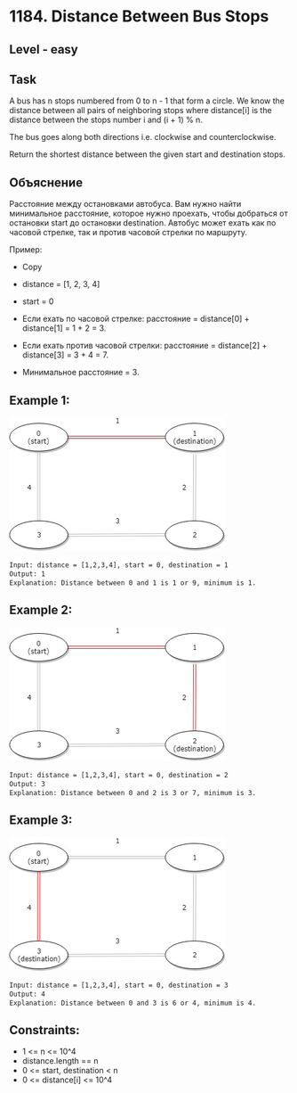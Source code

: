 # 1184. Distance Between Bus Stops


## Level - easy


## Task
A bus has n stops numbered from 0 to n - 1 that form a circle. We know the distance between all pairs of neighboring stops where distance[i] is the distance between the stops number i and (i + 1) % n.

The bus goes along both directions i.e. clockwise and counterclockwise.

Return the shortest distance between the given start and destination stops.


## Объяснение
Расстояние между остановками автобуса.
Вам нужно найти минимальное расстояние, которое нужно проехать, чтобы добраться от остановки start до остановки destination.
Автобус может ехать как по часовой стрелке, так и против часовой стрелки по маршруту.

Пример:
- Copy
- distance = [1, 2, 3, 4]
- start = 0

- Если ехать по часовой стрелке: расстояние = distance[0] + distance[1] = 1 + 2 = 3.
- Если ехать против часовой стрелки: расстояние = distance[2] + distance[3] = 3 + 4 = 7.
- Минимальное расстояние = 3.


## Example 1:

![alt text](image.png)
```
Input: distance = [1,2,3,4], start = 0, destination = 1
Output: 1
Explanation: Distance between 0 and 1 is 1 or 9, minimum is 1.
```

## Example 2:
![alt text](image-1.png)
```
Input: distance = [1,2,3,4], start = 0, destination = 2
Output: 3
Explanation: Distance between 0 and 2 is 3 or 7, minimum is 3.
```


## Example 3:
![alt text](image-2.png)
```
Input: distance = [1,2,3,4], start = 0, destination = 3
Output: 4
Explanation: Distance between 0 and 3 is 6 or 4, minimum is 4.
```


## Constraints:
- 1 <= n <= 10^4
- distance.length == n
- 0 <= start, destination < n
- 0 <= distance[i] <= 10^4